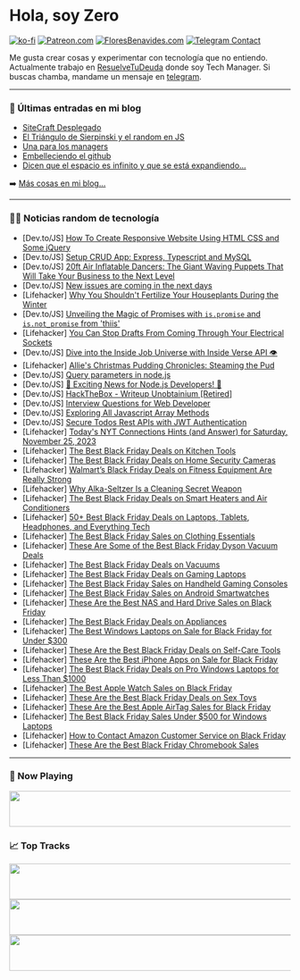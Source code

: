 # Hola, soy Zero

[![ko-fi](https://ko-fi.com/img/githubbutton_sm.svg)](https://ko-fi.com/J3J4N0LUK)
[![Patreon.com](https://img.shields.io/endpoint.svg?url=https%3A%2F%2Fshieldsio-patreon.vercel.app%2Fapi%3Fusername%3Dzerodragon%26type%3Dpatrons&style=for-the-badge)](https://patreon.com/zerodragon)
[![FloresBenavides.com](https://img.shields.io/website?down_message=oops&label=MiBlog&style=for-the-badge&up_message=online&url=https%3A%2F%2Ffloresbenavides.com)](https://floresbenavides.com)
[![Telegram Contact](https://img.shields.io/badge/escr%C3%ADbeme-ZeroDragon-%2326A5E4?style=for-the-badge&logo=telegram)](https://t.me/zerodragon)

Me gusta crear cosas y experimentar con tecnología que no entiendo.
Actualmente trabajo en [ResuelveTuDeuda](http://github.com/resuelve) donde soy Tech Manager.
Si buscas chamba, mandame un mensaje en [telegram](https://t.me/zerodragon).

---

### 📕 Últimas entradas en mi blog
<!-- BLOG-POST-LIST:START -->
- [SiteCraft Desplegado](https://floresbenavides.com/sitecraft-desplegado/)
- [El Triángulo de Sierpinski y el random en JS](https://floresbenavides.com/el-triangulo-de-sierpinski-y-el-random-en-js/)
- [Una para los managers](https://floresbenavides.com/una-para-los-managers/)
- [Embelleciendo el github](https://floresbenavides.com/embelleciendo-el-github/)
- [Dicen que el espacio es infinito y que se está expandiendo…](https://floresbenavides.com/dicen-que-el-espacio-es-infinito-y-que-se-esta-expandiendo/)
<!-- BLOG-POST-LIST:END -->

➡️ [Más cosas en mi blog...](https://floresbenavides.com)

---

### 👨‍💻 Noticias random de tecnología
<!-- TECH-POSTS:START -->
- [Dev.to/JS] [How To Create Responsive Website Using HTML CSS and Some jQuery](https://dev.to/codingcss/how-to-create-responsive-website-using-html-css-and-some-jquery-aa)
- [Dev.to/JS] [Setup CRUD App: Express, Typescript and MySQL](https://dev.to/sumitbhanushali/setup-crud-app-express-typescript-and-mysql-2knh)
- [Dev.to/JS] [20ft Air Inflatable Dancers: The Giant Waving Puppets That Will Take Your Business to the Next Level](https://dev.to/katiethomas411/20ft-air-inflatable-dancers-the-giant-waving-puppets-that-will-take-your-business-to-the-next-level-174a)
- [Dev.to/JS] [New issues are coming in the next days](https://dev.to/opensourcee/new-issues-are-coming-in-the-few-days-293b)
- [Lifehacker] [Why You Shouldn&#39;t Fertilize Your Houseplants During the Winter](https://lifehacker.com/home/guide-fertilizing-houseplants-during-the-winter)
- [Dev.to/JS] [Unveiling the Magic of Promises with `is.promise` and `is.not_promise` from &#39;thiis&#39;](https://dev.to/karbashevskyi/unveiling-the-magic-of-promises-with-ispromise-and-isnotpromise-from-thiis-46ml)
- [Lifehacker] [You Can Stop Drafts From Coming Through Your Electrical Sockets](https://lifehacker.com/home/fix-drafty-electrical-outlets)
- [Dev.to/JS] [Dive into the Inside Job Universe with Inside Verse API 👁️](https://dev.to/benoitpetit/dive-into-the-inside-job-universe-with-inside-verse-api-1c1m)
- [Lifehacker] [Allie&#39;s Christmas Pudding Chronicles: Steaming the Pud](https://lifehacker.com/food-drink/christmas-pudding-recipe-step-two)
- [Dev.to/JS] [Query parameters in node.js](https://dev.to/pawpartyka/query-parameters-in-nodejs-2haf)
- [Dev.to/JS] [🚀 Exciting News for Node.js Developers! 🚀](https://dev.to/maazakn/new-post-3dnd)
- [Dev.to/JS] [HackTheBox - Writeup Unobtainium [Retired]](https://dev.to/mrtnsgs/hackthebox-writeup-unobtainium-1i6d)
- [Dev.to/JS] [Interview Questions for Web Developer](https://dev.to/cookiemonsterdev/interview-questions-for-web-developer-19b4)
- [Dev.to/JS] [Exploring All Javascript Array Methods](https://dev.to/ichsanputr/exploring-javascript-array-methods-2017)
- [Dev.to/JS] [Secure Todos Rest APIs with JWT Authentication](https://dev.to/aneeqakhan/secure-todos-rest-apis-with-jwt-authentication-1bh9)
- [Lifehacker] [Today&#39;s NYT Connections Hints &lpar;and Answer&rpar; for Saturday, November 25, 2023](https://lifehacker.com/entertainment/nyt-connections-answer-today-november-25-2023)
- [Lifehacker] [The Best Black Friday Deals on Kitchen Tools](https://lifehacker.com/home/black-friday-sales-on-kitchen-tools)
- [Lifehacker] [The Best Black Friday Deals on Home Security Cameras](https://lifehacker.com/tech/black-friday-deals-on-security-cameras)
- [Lifehacker] [Walmart’s Black Friday Deals on Fitness Equipment Are Really Strong](https://lifehacker.com/health/walmart-best-flack-friday-deals-fitness-equipment)
- [Lifehacker] [Why Alka-Seltzer Is a Cleaning Secret Weapon](https://lifehacker.com/why-alka-seltzer-is-a-cleaning-secret-weapon-1850992664)
- [Lifehacker] [The Best Black Friday Deals on Smart Heaters and Air Conditioners](https://lifehacker.com/home/best-black-friday-deals-on-smart-heaters-and-air-conditioners)
- [Lifehacker] [50+ Best Black Friday Deals on Laptops, Tablets, Headphones, and Everything Tech](https://lifehacker.com/tech/best-black-friday-deals-laptops-tablets-headphones)
- [Lifehacker] [The Best Black Friday Sales on Clothing Essentials](https://lifehacker.com/money/best-black-friday-deals-clothing-essentials)
- [Lifehacker] [These Are Some of the Best Black Friday Dyson Vacuum Deals](https://lifehacker.com/home/best-black-friday-dyson-vacuum-deals-2023)
- [Lifehacker] [The Best Black Friday Deals on Vacuums](https://lifehacker.com/home/black-friday-deals-on-vacuums)
- [Lifehacker] [The Best Black Friday Deals on Gaming Laptops](https://lifehacker.com/tech/best-black-friday-deals-gaming-laptops)
- [Lifehacker] [The Best Black Friday Sales on Handheld Gaming Consoles](https://lifehacker.com/entertainment/best-handheld-gaming-consoles-black-friday)
- [Lifehacker] [The Best Black Friday Sales on Android Smartwatches](https://lifehacker.com/tech/best-black-friday-deals-android-smartwatches)
- [Lifehacker] [These Are the Best NAS and Hard Drive Sales on Black Friday](https://lifehacker.com/tech/best-nas-hard-drive-deals-black-friday)
- [Lifehacker] [The Best Black Friday Deals on Appliances](https://lifehacker.com/home/best-black-friday-deals-on-appliances)
- [Lifehacker] [The Best Windows Laptops on Sale for Black Friday for Under $300](https://lifehacker.com/tech/best-black-friday-laptops-under-300)
- [Lifehacker] [These Are the Best Black Friday Deals on Self-Care Tools](https://lifehacker.com/money/black-friday-deals-on-self-care-tools)
- [Lifehacker] [These Are the Best iPhone Apps on Sale for Black Friday](https://lifehacker.com/tech/best-iphone-apps-black-friday)
- [Lifehacker] [The Best Black Friday Deals on Pro Windows Laptops for Less Than $1000](https://lifehacker.com/tech/black-friday-deals-on-pro-windows-laptops)
- [Lifehacker] [The Best Apple Watch Sales on Black Friday](https://lifehacker.com/tech/best-apple-watch-deals-black-friday)
- [Lifehacker] [These Are the Best Black Friday Deals on Sex Toys](https://lifehacker.com/money/best-black-friday-deals-on-sex-toys)
- [Lifehacker] [These Are the Best Apple AirTag Sales for Black Friday](https://lifehacker.com/tech/best-apple-airtag-deals-black-friday)
- [Lifehacker] [The Best Black Friday Sales Under $500 for Windows Laptops](https://lifehacker.com/tech/best-black-friday-laptops-under-500)
- [Lifehacker] [How to Contact Amazon Customer Service on Black Friday](https://lifehacker.com/money/contact-amazon-customer-service-on-black-friday)
- [Lifehacker] [These Are the Best Black Friday Chromebook Sales](https://lifehacker.com/tech/best-chromebook-black-friday-deals)<!-- TECH-POSTS:END -->

---

### 🎵 Now Playing
<a href="https://spotify-now-playing-dun.vercel.app/now-playing?open"><img src="https://spotify-now-playing-dun.vercel.app/now-playing" width="540" height="64"></a>

### 📈 Top Tracks
<a href="https://spotify-now-playing-dun.vercel.app/top-tracks?i=1&open"><img src="https://spotify-now-playing-dun.vercel.app/top-tracks?i=1" width="540" height="64"></a>
<a href="https://spotify-now-playing-dun.vercel.app/top-tracks?i=2&open"><img src="https://spotify-now-playing-dun.vercel.app/top-tracks?i=2" width="540" height="64"></a>
<a href="https://spotify-now-playing-dun.vercel.app/top-tracks?i=3&open"><img src="https://spotify-now-playing-dun.vercel.app/top-tracks?i=3" width="540" height="64"></a>
